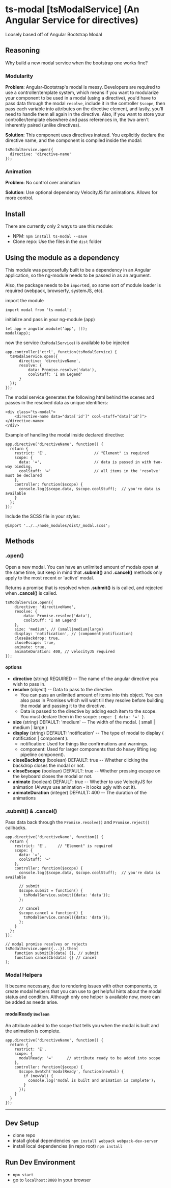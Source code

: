 # ts-modal [tsModalService] (An Angular Service for directives)

Loosely based off of Angular Bootstrap Modal

## Reasoning

Why build a new modal service when the bootstrap one works fine?

### Modularity

**Problem**: Angular-Bootstrap's modal is messy. Developers are required to use a controller/template system, which means if you want to modularize your component to be used in a modal (using a directive), you'd have to pass data through the modal `resolve`, include it in the controller `$scope`, then pass each variable into attributes on the directive element, and lastly, you'll need to handle them all again in the directive.
Also, if you want to store your controller/template elsewhere and pass references in, the two aren't inherently paired (unlike directives). 

**Solution**: This component uses directives instead. You explicitly declare the directive name, and the component is compiled inside the modal:

    tsModalService.open({
      directive: 'directive-name'
    });

### Animation

**Problem**: No control over animation

**Solution**: Use optional dependency VelocityJS for animations. Allows for more control.


## Install

There are currently only 2 ways to use this module:

 - NPM: `npm install ts-modal --save`
 - Clone repo: Use the files in the `dist` folder

## Using the module as a dependency

This module was purposefully built to be a dependency in an Angular application, so the ng-module needs to be passed in as an argument.

Also, the package needs to be `import`ed, so some sort of module loader is required (webpack, browserfy, systemJS, etc).

import the module

    import modal from 'ts-modal';

initialize and pass in your ng-module (app)

    let app = angular.module('app', []);
    modal(app);

now the service (`tsModalService`) is available to be injected

    app.controller('ctrl', function(tsModalService) {
      tsModalService.open({
          directive: 'directiveName',
          resolve: {
              data: Promise.resolve('data'),
              coolStuff: 'I am Legend'
          }
      });
    });

The modal service generates the following html behind the scenes and passes in the resolved data as unique identifiers:

    <div class="ts-modal">
        <directive-name data="data['id']" cool-stuff="data['id']"></directive-name>
    </div>

Example of handling the modal inside declared directive:

    app.directive('directiveName', function() {
      return {
        restrict: 'E',                     // "Element" is required
        scope: {
          data: '=',                       // data is passed in with two-way binding,
          coolStuff: '='                   // all items in the 'resolve' must be declared
        },
        controller: function($scope) {
          console.log($scope.data, $scope.coolStuff);  // you're data is available
        }
      };
    });

Include the SCSS file in your styles:

    @import '../../node_modules/dist/_modal.scss';


## Methods

### .open()

Open a new modal. You can have an unlimited amount of modals open at the same time, but keep in mind that **.submit()** and **.cancel()** methods only apply to the most recent or 'active' modal.

Returns a promise that is resolved when **.submit()** is is called, and rejected when **.cancel()** is called.

    tsModalService.open({
        directive: 'directiveName',
        resolve: {
            data: Promise.resolve('data'),
            coolStuff: 'I am Legend'
        },
        size: 'medium', // (small|medium|large)
        display: 'notification', // (component|notification)
        closeBackdrop: true,
        closeEscape: true,
        animate: true,
        animateDuration: 400, // velocityJS required
    });

#### options

 - **directive** (string) REQUIRED -- The name of the angular directive you wish to pass in.
 - **resolve** (object) -- Data to pass to the directive.
     - You can pass an unlimited amount of items into this object. You can also pass in Promises which will wait till they resolve before building the modal and passing it to the directive.
     - Data is passed to the directive by adding each item to the scope. You must declare them in the scope: `scope: { data: '=' }`.
 - **size** (string) DEFAULT: 'medium' -- The width of the modal. ( small | medium | large )
 - **display** (string) DEFAULT: 'notification' -- The type of modal to display ( notification | component ).
     - notification: Used for things like confirmations and warnings.
     - component: Used for larger components that do heavy lifting (eg pipeline component).
 - **closeBackdrop** (boolean) DEFAULT: true -- Whether clicking the backdrop closes the modal or not.
 - **closeEscape** (boolean) DEFAULT: true -- Whether pressing escape on the keyboard closes the modal or not.
 - **animate** (boolean) DEFAULT: true -- Whether to use VelocityJS for animation (Always use animation - it looks ugly with out it).
 - **animateDuration** (integer) DEFAULT: 400 -- The duration of the animations

### .submit() & .cancel()

Pass data back through the `Promise.resolve()` and `Promise.reject()` callbacks.

    app.directive('directiveName', function() {
      return {
        restrict: 'E',     // "Element" is required
        scope: {
          data: '=',
          coolStuff: '='
        },
        controller: function($scope) {
          console.log($scope.data, $scope.coolStuff);  // you're data is available
          
          // submit
          $scope.submit = function() {
            tsModalService.submit({data: 'data'});
          };
          
          // cancel
          $scope.cancel = function() {
            tsModalService.cancel({data: 'data'});
          };
        }
      };
    });

    // modal promise resolves or rejects
    tsModalService.open({...}).then(
        function submitCb(data) {}, // submit
        function cancelCb(data) {} // cancel
    );

### Modal Helpers

It became necessary, due to rendering issues with other components, to create modal helpers that you can use to get helpful hints about the modal status and condition. Although only one helper is available now, more can be added as needs arise.

#### modalReady `Boolean`

An attribute added to the scope that tells you when the modal is built and the animation is complete.

    app.directive('directiveName', function() {
      return {
        restrict: 'E',
        scope: {
          modalReady: '='      // attribute ready to be added into scope
        },
        controller: function($scope) {
          $scope.$watch('modalReady', function(newVal) {
            if (newVal) {
              console.log('modal is built and animation is complete');
            }
          });
        }
      }
    });

----

## Dev Setup

 - clone repo
 - install global dependencies `npm install webpack webpack-dev-server`
 - install local dependencies (in repo root) `npm install`

## Run Dev Environment

 - `npm start`
 - go to `localhost:8080` in your browser

